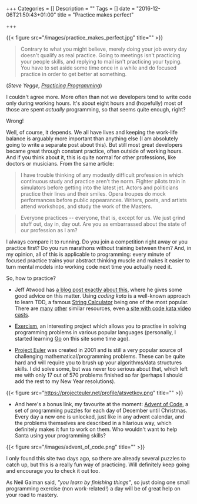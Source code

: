 +++
Categories = []
Description = ""
Tags = []
date = "2016-12-06T21:50:43+01:00"
title = "Practice makes perfect"

+++

{{< figure src="/images/practice_makes_perfect.jpg" title="" >}}

> Contrary to what you might believe, merely doing your job every day doesn't qualify as real practice. Going to meetings isn't practicing your people skills, and replying to mail isn't practicing your typing. You have to set aside some time once in a while and do focused practice in order to get better at something.

(*Steve Yegge, [Practicing Programming](https://sites.google.com/site/steveyegge2/practicing-programming)*)

I couldn't agree more. More often than not we developers tend to write code only during working hours. It's about eight hours and (hopefully) most of those are spent *actually* programming, so that seems quite enough, right?

Wrong!

Well, of course, it depends. We all have lives and keeping the work-life balance is arguably more important than anything else (I am absolutely going to write a separate post about this). But still most great developers became great through constant practice, often outside of working hours. And if you think about it, this is quite normal for other professions, like doctors or musicians. From the same article:

> I have trouble thinking of any modestly difficult profession in which continuous study and practice aren't the norm. Fighter pilots train in simulators before getting into the latest jet. Actors and politicians practice their lines and their smiles. Opera troupes do mock performances before public appearances. Writers, poets, and artists attend workshops, and study the work of the Masters.

> Everyone practices -- everyone, that is, except for us. We just grind stuff out, day in, day out. Are you as embarrassed about the state of our profession as I am?

I always compare it to running. Do you join a competition right away or you practice first? Do you run marathons without training between them? And, in my opinion, all of this is applicable to programming: every minute of focused practice trains your abstract thinking muscle and makes it easier to turn mental models into working code next time you actually need it.

So, how to practice?

* Jeff Atwood has [a blog post exactly about this](https://blog.codinghorror.com/the-ultimate-code-kata/), where he gives some good advice on this matter. Using *coding kata* is a well-known approach to learn TDD, a famous [String Calculator](http://osherove.com/tdd-kata-1/) being one of the most popular. There are [many](http://codekata.com/) [other](https://github.com/garora/TDD-Katas) similar resources, even [a site with code kata video casts](http://www.codekatas.org/casts/tagged/csharp).

* [Exercism](http://www.exercism.io/), an interesting project which allows you to practise in solving programming problems in various popular languages (personally, I started learning [Go](https://golang.org/) on this site some time ago).

* [Project Euler](https://projecteuler.net/) was created in 2001 and is still a very popular source of challenging mathematical/programming problems. These can be quite hard and will require you to brush up your algorithms/data structures skills. I did solve some, but was never too serious about that, which left me with only 17 out of 570 problems finished so far (perhaps I should add the rest to my New Year resolutions).

 {{< figure src="https://projecteuler.net/profile/atsvetkov.png" title="" >}}

* And here's a bonus link, my favourite at the moment: [Advent of Code](http://adventofcode.com/), a set of programming puzzles for each day of December until Christmas. Every day a new one is unlocked, just like in any advent calendar, and the problems themselves are described in a hilarious way, which definitely makes it fun to work on them. Who wouldn't want to help Santa using your programming skills?

{{< figure src="/images/advent_of_code.png" title="" >}}

I only found this site two days ago, so there are already several puzzles to catch up, but this is a really fun way of practicing. Will definitely keep going and encourage you to check it out too.

As Neil Gaiman said, *"you learn by finishing things"*, so just doing one small programming exercise (non work-related!) a day will be of great help on your road to mastery.  